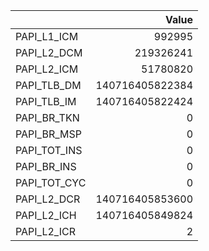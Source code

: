 |              |           Value |
|:-------------|----------------:|
| PAPI_L1_ICM  |          992995 |
| PAPI_L2_DCM  |       219326241 |
| PAPI_L2_ICM  |        51780820 |
| PAPI_TLB_DM  | 140716405822384 |
| PAPI_TLB_IM  | 140716405822424 |
| PAPI_BR_TKN  |               0 |
| PAPI_BR_MSP  |               0 |
| PAPI_TOT_INS |               0 |
| PAPI_BR_INS  |               0 |
| PAPI_TOT_CYC |               0 |
| PAPI_L2_DCR  | 140716405853600 |
| PAPI_L2_ICH  | 140716405849824 |
| PAPI_L2_ICR  |               2 |